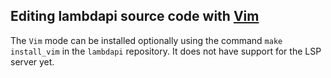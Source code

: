 Editing lambdapi source code with [Vim](https://www.vim.org/)
-------------------------------------

The `Vim` mode can be installed optionally using the command `make install_vim`
in the `lambdapi` repository. It does not have support for the LSP server yet.
